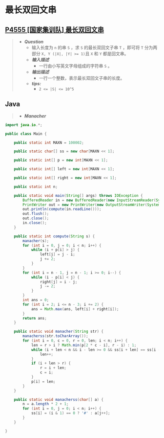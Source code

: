 # 最长双回文串

## [P4555 [国家集训队] 最长双回文串](https://www.luogu.com.cn/problem/P4555)

> - ***Question***
>   - 输入长度为 `n` 的串 `S` ，求 `S` 的最长双回文子串 `T` ，即可将 `T` 分为两部分 `X, Y (|X|, |Y| >= 1)`且 `X` 和 `Y` 都是回文串。
>   - ***输入描述***
>     - 一行由小写英文字母组成的字符串 `S` 。
>   - ***输出描述***
>     - 一行一个整数，表示最长双回文子串的长度。
>   - ***tips:***
>     - `2 <= |S| <= 10^5`

## Java

> - ***Manacher***

```java
import java.io.*;

public class Main {

    public static int MAXN = 100002;

    public static char[] ss = new char[MAXN << 1];

    public static int[] p = new int[MAXN << 1];

    public static int[] left = new int[MAXN << 1];

    public static int[] right = new int[MAXN << 1];

    public static int n;

    public static void main(String[] args) throws IOException {
        BufferedReader in = new BufferedReader(new InputStreamReader(System.in));
        PrintWriter out = new PrintWriter(new OutputStreamWriter(System.out));
        out.println(compute(in.readLine()));
        out.flush();
        out.close();
        in.close();
    }

    public static int compute(String s) {
        manacher(s);
        for (int i = 0, j = 0; i < n; i++) {
            while (i + p[i] > j) {
                left[j] = j - i;
                j += 2;
            }
        }
        for (int i = n - 1, j = n - 1; i >= 0; i--) {
            while (i - p[i] < j) {
                right[j] = i - j;
                j -= 2;
            }
        }
        int ans = 0;
        for (int i = 2; i <= n - 3; i += 2) {
            ans = Math.max(ans, left[i] + right[i]);
        }
        return ans;
    }

    public static void manacher(String str) {
        manacherss(str.toCharArray());
        for (int i = 0, c = 0, r = 0, len; i < n; i++) {
            len = r > i ? Math.min(p[2 * c - i], r - i) : 1;
            while (i + len < n && i - len >= 0 && ss[i + len] == ss[i - len]) {
                len++;
            }
            if (i + len > r) {
                r = i + len;
                c = i;
            }
            p[i] = len;
        }
    }

    public static void manacherss(char[] a) {
        n = a.length * 2 + 1;
        for (int i = 0, j = 0; i < n; i++) {
            ss[i] = (i & 1) == 0 ? '#' : a[j++];
        }
    }

}
```
